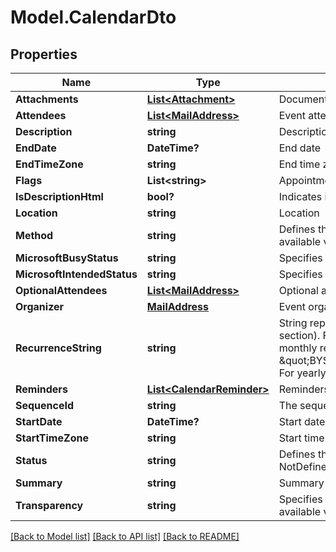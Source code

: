 # Model.CalendarDto
## Properties
Name | Type | Description | Notes
------------ | ------------- | ------------- | -------------
**Attachments** | [**List&lt;Attachment&gt;**](Attachment.md) | Document attachments | [optional] 
**Attendees** | [**List&lt;MailAddress&gt;**](MailAddress.md) | Event attendees | 
**Description** | **string** | Description | [optional] 
**EndDate** | **DateTime?** | End date | 
**EndTimeZone** | **string** | End time zone | [optional] 
**Flags** | **List&lt;string&gt;** | Appointment flags | [optional] 
**IsDescriptionHtml** | **bool?** | Indicates if description is in HTML format | 
**Location** | **string** | Location | 
**Method** | **string** | Defines the iCalendar object method type associated with the calendar document. Enum, available values: None, Publish, Request, Reply, Add, Cancel, Refresh, Counter, DeclineCounter | 
**MicrosoftBusyStatus** | **string** | Specifies the BUSY status. Enum, available values: NotDefined, Free, Tentative, Busy, Oof | 
**MicrosoftIntendedStatus** | **string** | Specifies the INTENDED status. Enum, available values: NotDefined, Free, Tentative, Busy, Oof | 
**OptionalAttendees** | [**List&lt;MailAddress&gt;**](MailAddress.md) | Optional attendees              | [optional] 
**Organizer** | [**MailAddress**](MailAddress.md) | Event organizer              | 
**RecurrenceString** | **string** | String representation of recurrence pattern (See iCalendar RFC, \&quot;Recurrence rule\&quot; section). For example:               For daily recurrence:         \&quot;FREQ&#x3D;DAILY;COUNT&#x3D;10;WKST&#x3D;MO\&quot;                   For monthly recurrence:         \&quot;BYSETPOS&#x3D;1;BYDAY&#x3D;MO,TU,WE,TH,FR;FREQ&#x3D;MONTHLY;INTERVAL&#x3D;10;WKST&#x3D;MO\&quot;                   For yearly recurrence:         \&quot;BYMONTHDAY&#x3D;30;BYMONTH&#x3D;1;FREQ&#x3D;YEARLY;WKST&#x3D;MO\&quot;                    | [optional] 
**Reminders** | [**List&lt;CalendarReminder&gt;**](CalendarReminder.md) | Reminders | [optional] 
**SequenceId** | **string** | The sequence id. Read only. | [optional] 
**StartDate** | **DateTime?** | Start date | 
**StartTimeZone** | **string** | Start time zone | [optional] 
**Status** | **string** | Defines the overall status or confirmation for the calendar document. Enum, available values: NotDefined, Cancelled, Tentative, Confirmed | 
**Summary** | **string** | Summary | [optional] 
**Transparency** | **string** | Specifies whether or not this appointment is intended to be visible in availability searches. Enum, available values: NotDefined, Transparent, Opaque | 



[[Back to Model list]](README.md#documentation-for-models) [[Back to API list]](README.md#documentation-for-api-endpoints) [[Back to README]](README.md)


